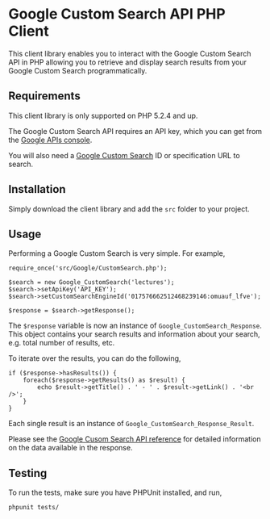 Google Custom Search API PHP Client
===================================

This client library enables you to interact with the Google Custom Search API in PHP allowing you to retrieve and display search results from your Google Custom Search programmatically.

Requirements
------------

This client library is only supported on PHP 5.2.4 and up.

The Google Custom Search API requires an API key, which you can get from the [Google APIs console][1].

You will also need a [Google Custom Search][2] ID or specification URL to search.

Installation
------------

Simply download the client library and add the `src` folder to your project.

Usage
-----

Performing a Google Custom Search is very simple. For example,

    require_once('src/Google/CustomSearch.php');

    $search = new Google_CustomSearch('lectures');
    $search->setApiKey('API_KEY');
    $search->setCustomSearchEngineId('017576662512468239146:omuauf_lfve');

    $response = $search->getResponse();

The `$response` variable is now an instance of `Google_CustomSearch_Response`. This object contains your search results and information about your search, e.g. total number of results, etc.

To iterate over the results, you can do the following,

    if ($response->hasResults()) {
        foreach($response->getResults() as $result) {
            echo $result->getTitle() . ' - ' . $result->getLink() . '<br />';
        }
    }

Each single result is an instance of `Google_CustomSearch_Response_Result`.

Please see the [Google Cusom Search API reference][3] for detailed information on the data available in the response.

Testing
-------

To run the tests, make sure you have PHPUnit installed, and run,

    phpunit tests/

[1]: https://code.google.com/apis/console/?api=customsearch
[2]: http://www.google.com/cse/
[3]: https://code.google.com/apis/customsearch/v1/reference.html